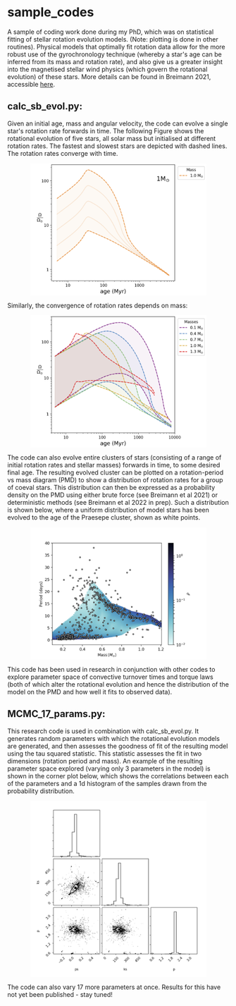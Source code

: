 # sample_codes

A sample of coding work done during my PhD, which was on statistical fitting of stellar rotation evolution models. (Note: plotting is done in other routines). Physical models that optimally fit rotation data allow for the more robust use of the gyrochronology technique (whereby a star's age can be inferred from its mass and rotation rate), and also give us a greater insight into the magnetised stellar wind physics (which govern the rotational evolution) of these stars. More details can be found in Breimann 2021, accessible [here](https://ui.adsabs.harvard.edu/abs/2021ApJ...913...75B/abstract). 


**calc_sb_evol.py:**
---
Given an initial age, mass and angular velocity, the code can evolve a single star's rotation rate forwards in time. The following Figure shows the rotational evolution of five stars, all solar mass but initialised at different rotation rates. The fastest and slowest stars are depicted with dashed lines.  The rotation rates converge with time. 


<p align="center">
  <img style='vertical-align:middle;' src="rotation_convergence.png" alt="drawing" width="400"/> 
</p>

Similarly, the convergence of rotation rates depends on mass:

<p align="center">
  <img style='vertical-align:middle;' src="mass_convergence.png" alt="drawing" width="400"/> 
</p>


The code can also evolve entire clusters of stars (consisting of a range of initial rotation rates and stellar masses) forwards in time, to some desired final age. The resulting evolved cluster can be plotted on a rotation-period vs mass diagram (PMD) to show a distribution of rotation rates for a group of coeval stars. This distribution can then be expressed as a probability density on the PMD using either brute force (see Breimann et al 2021) or deterministic methods (see Breimann et al 2022 in prep). Such a distribution is shown below, where a uniform distribution of model stars has been evolved to the age of the Praesepe cluster, shown as white points. 


<p align="center">
  <img style='vertical-align:middle;' src="PMD.png" alt="drawing" width="400"/> 
</p>


This code has been used in research in conjunction with other codes to explore parameter space of convective turnover times and torque laws (both of which alter the rotational evolution and hence the distribution of the model on the PMD and how well it fits to observed data). 


**MCMC_17_params.py:**
---
This research code is used in combination with calc_sb_evol.py. It generates random parameters with which the rotational evolution models are generated, and then assesses the goodness of fit of the resulting model using the tau squared statistic. This statistic assesses the fit in two dimensions (rotation period and mass). An example of the resulting parameter space explored (varying only 3 parameters in the model) is shown in the corner plot below, which shows the correlations between each of the parameters and a 1d histogram of the samples drawn from the probability distribution. 

<p align="center">
  <img style='vertical-align:middle;' src="MCMC_torque.png" alt="drawing" width="400"/> 
</p>

The code can also vary 17 more parameters at once. Results for this have not yet been published - stay tuned! 



